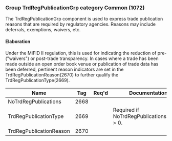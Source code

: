 ### Group TrdRegPublicationGrp category Common (1072)

The TrdRegPublicationGrp component is used to express trade publication reasons that are required by regulatory agencies. Reasons may include deferrals, exemptions, waivers, etc.

#### Elaboration

Under the MiFID II regulation, this is used for indicating the reduction of pre- ("waivers") or post-trade transparency. In cases where a trade has been made outside an open order book venue or publication of trade data has been deferred, pertinent reason indicators are set in the TrdRegPublicationReason(2670) to further qualify the TrdRegPublicationType(2669).

| Name                    | Tag  | Req'd | Documentation                               |
|-------------------------|------|----------|---------------------------------------------|
| NoTrdRegPublications    | 2668 |       |                                             |
| TrdRegPublicationType   | 2669 |       | Required if NoTrdRegPublications(2668) > 0. |
| TrdRegPublicationReason | 2670 |       |                                             |

